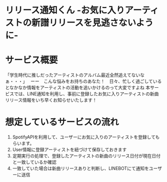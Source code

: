# リリース通知くん -お気に入りアーティストの新譜リリースを見逃さないように-

# サービス概要
「学生時代に推しだったアーティストのアルバム最近全然追えてないなぁ・・・」　
ーー　こんな悩みをお持ちのあなた！　日々、忙しく過ごしているとなかなか情報をアーティストの活動を追いかけるのって大変ですよね
本サービスでは、LINE通知を利用し、事前に登録したお気に入りアーティストの新曲リリース情報をいち早くお知らせいたします！

# 想定しているサービスの流れ
1. SpotifyAPIを利用して、ユーザーにお気に入りのアーティストを登録してもらいます。
1. User情報に登録アーティストを紐づけて保存しておきます
1. 定期実行の処理で、登録したアーティストの新曲のリリース日付が現在日付と一致しているか確認
1. 一致していた場合は新曲リリースありと判断し、LINEBOTにて通知をユーザーに送信

